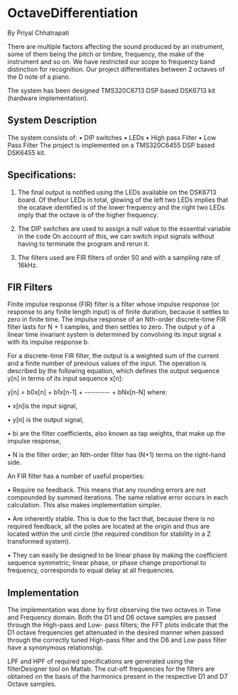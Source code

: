 # OctaveDifferentiation
By Priyal Chhatrapati

There are multiple factors affecting the sound produced by an instrument, some of them being the pitch or timbre, frequency, the make of the instrument and so on. We have restricted our scope to frequency band distinction for recognition. Our project differentiates between 2 octaves of the D note of a piano.

The system has been designed TMS320C6713 DSP based DSK6713 kit (hardware implementation).

## System Description

The system consists of:
• DIP switches
• LEDs
• High pass Filter
• Low Pass Filter
The project is implemented on a TMS320C6455 DSP based DSK6455 kit.

## Specifications:

1. The final output is notified using the LEDs available on the DSK6713 board. Of thefour LEDs in total, glowing of the left two LEDs implies that the ocatave identified is of the lower frequency and the right two LEDs imply that the octave is of the higher
frequency.

2. The DIP switches are used to assign a null value to the essential variable in the code On account of this, we can switch input signals without having to terminate the program and rerun it.

3. The filters used are FIR filters of order 50 and with a sampling rate of 16kHz.

## FIR Filters

Finite impulse response (FIR) filter is a filter whose impulse response (or response to any finite length input) is of finite duration, because it settles to zero in finite time. The impulse response of an Nth-order discrete-time FIR filter lasts for N + 1 samples, and then settles to zero. The output y of a linear time invariant system is determined by convolving its input signal
x with its impulse response b.

For a discrete-time FIR filter, the output is a weighted sum of the current and a finite number of previous values of the input. The operation is described by the following equation, which defines the output sequence y[n] in terms of its input sequence x[n]:

y[n] = b0x[n] + b1x[n-1] + --------- + bNx[n-N] where:

• x[n]is the input signal,

• y[n] is the output signal,

• bi are the filter coefficients, also known as tap weights, that make up the impulse response,

• N is the filter order; an Nth-order filter has (N+1) terms on the right-hand side.


An FIR filter has a number of useful properties:

• Require no feedback. This means that any rounding errors are not compounded by summed iterations. The same relative error occurs in each calculation. This also makes implementation simpler.

• Are inherently stable. This is due to the fact that, because there is no required feedback, all the poles are located at the origin and thus are located within the unit circle (the required condition for stability in a Z transformed system).

• They can easily be designed to be linear phase by making the coefficient sequence symmetric; linear phase, or phase change proportional to frequency, corresponds to equal delay at all frequencies.

## Implementation

The implementation was done by first observing the two octaves in Time and Frequency domain.
Both the D1 and D6 octave samples are passed through the High-pass and Low- pass filters; the FFT plots indicate that the D1 octave frequencies get attenuated in the desired manner when passed through the correctly tuned High-pass filter and the D6 and Low pass filter have a synonymous relationship.

LPF and HPF of required specifications are generated using the filterDesigner tool on Matlab. The cut-off frequencies for the filters are obtained on the basis of the harmonics present in the respective D1 and D7 Octave samples.
